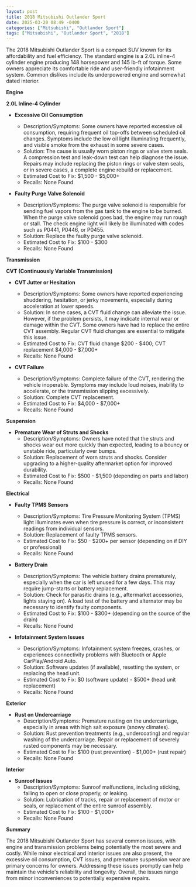 ```yaml
---
layout: post
title: 2018 Mitsubishi Outlander Sport
date: 2025-03-20 08:49 -0400
categories: ["Mitsubishi", "Outlander Sport"]
tags: ["Mitsubishi", "Outlander Sport", "2018"]
---
```

The 2018 Mitsubishi Outlander Sport is a compact SUV known for its affordability and fuel efficiency. The standard engine is a 2.0L inline-4 cylinder engine producing 148 horsepower and 145 lb-ft of torque. Some owners appreciate its comfortable ride and user-friendly infotainment system. Common dislikes include its underpowered engine and somewhat dated interior.

**Engine**

**2.0L Inline-4 Cylinder**
* **Excessive Oil Consumption**
    * Description/Symptoms: Some owners have reported excessive oil consumption, requiring frequent oil top-offs between scheduled oil changes. Symptoms include the low oil light illuminating frequently, and visible smoke from the exhaust in some severe cases.
    * Solution: The cause is usually worn piston rings or valve stem seals. A compression test and leak-down test can help diagnose the issue. Repairs may include replacing the piston rings or valve stem seals, or in severe cases, a complete engine rebuild or replacement.
    * Estimated Cost to Fix: $1,500 - $5,000+
    * Recalls: None Found

* **Faulty Purge Valve Solenoid**
    * Description/Symptoms: The purge valve solenoid is responsible for sending fuel vapors from the gas tank to the engine to be burned. When the purge valve solenoid goes bad, the engine may run rough or stall. The check engine light will likely be illuminated with codes such as P0441, P0446, or P0455.
    * Solution: Replace the faulty purge valve solenoid.
    * Estimated Cost to Fix: $100 - $300
    * Recalls: None Found

**Transmission**

**CVT (Continuously Variable Transmission)**

* **CVT Jutter or Hesitation**
    * Description/Symptoms: Some owners have reported experiencing shuddering, hesitation, or jerky movements, especially during acceleration at lower speeds.
    * Solution: In some cases, a CVT fluid change can alleviate the issue. However, if the problem persists, it may indicate internal wear or damage within the CVT. Some owners have had to replace the entire CVT assembly. Regular CVT fluid changes are essential to mitigate this issue.
    * Estimated Cost to Fix: CVT fluid change $200 - $400; CVT replacement $4,000 - $7,000+
    * Recalls: None Found

* **CVT Failure**
    * Description/Symptoms: Complete failure of the CVT, rendering the vehicle inoperable. Symptoms may include loud noises, inability to accelerate, or the transmission slipping excessively.
    * Solution: Complete CVT replacement.
    * Estimated Cost to Fix: $4,000 - $7,000+
    * Recalls: None Found

**Suspension**

* **Premature Wear of Struts and Shocks**
    * Description/Symptoms: Owners have noted that the struts and shocks wear out more quickly than expected, leading to a bouncy or unstable ride, particularly over bumps.
    * Solution: Replacement of worn struts and shocks. Consider upgrading to a higher-quality aftermarket option for improved durability.
    * Estimated Cost to Fix: $500 - $1,500 (depending on parts and labor)
    * Recalls: None Found

**Electrical**

* **Faulty TPMS Sensors**
    * Description/Symptoms: Tire Pressure Monitoring System (TPMS) light illuminates even when tire pressure is correct, or inconsistent readings from individual sensors.
    * Solution: Replacement of faulty TPMS sensors.
    * Estimated Cost to Fix: $50 - $200+ per sensor (depending on if DIY or professional)
    * Recalls: None Found

* **Battery Drain**
    * Description/Symptoms: The vehicle battery drains prematurely, especially when the car is left unused for a few days. This may require jump-starts or battery replacement.
    * Solution: Check for parasitic drains (e.g., aftermarket accessories, lights staying on). A load test of the battery and alternator may be necessary to identify faulty components.
    * Estimated Cost to Fix: $100 - $300+ (depending on the source of the drain)
    * Recalls: None Found

* **Infotainment System Issues**
    * Description/Symptoms: Infotainment system freezes, crashes, or experiences connectivity problems with Bluetooth or Apple CarPlay/Android Auto.
    * Solution: Software updates (if available), resetting the system, or replacing the head unit.
    * Estimated Cost to Fix: $0 (software update) - $500+ (head unit replacement)
    * Recalls: None Found

**Exterior**

* **Rust on Undercarriage**
    * Description/Symptoms: Premature rusting on the undercarriage, especially in areas with high salt exposure (snowy climates).
    * Solution: Rust prevention treatments (e.g., undercoating) and regular washing of the undercarriage. Repair or replacement of severely rusted components may be necessary.
    * Estimated Cost to Fix: $100 (rust prevention) - $1,000+ (rust repair)
    * Recalls: None Found

**Interior**

* **Sunroof Issues**
    * Description/Symptoms: Sunroof malfunctions, including sticking, failing to open or close properly, or leaking.
    * Solution: Lubrication of tracks, repair or replacement of motor or seals, or replacement of the entire sunroof assembly.
    * Estimated Cost to Fix: $100 - $1,000+
    * Recalls: None Found

**Summary**

The 2018 Mitsubishi Outlander Sport has several common issues, with engine and transmission problems being potentially the most severe and costly. While minor electrical and interior issues are also present, the excessive oil consumption, CVT issues, and premature suspension wear are primary concerns for owners. Addressing these issues promptly can help maintain the vehicle's reliability and longevity. Overall, the issues range from minor inconveniences to potentially expensive repairs.

